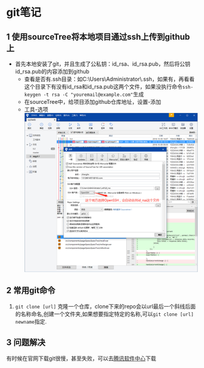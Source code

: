 # git笔记

## 1 使用sourceTree将本地项目通过ssh上传到github上

- 首先本地安装了git，并且生成了公私钥：id_rsa、id_rsa.pub，然后将公钥id_rsa.pub的内容添加到github
  - 查看是否有.ssh目录：如C:\Users\Administrator\\.ssh，如果有，再看看这个目录下有没有id_rsa和id_rsa.pub这两个文件，如果没执行命令`ssh-keygen -t rsa -C "youremail@example.com"`生成
  - 在sourceTree中，给项目添加github仓库地址，设置-添加
  - 工具-选项
    ![图1](../image/vscode01.png "图1")

## 2 常用git命令

1. `git clone [url]`
   克隆一个仓库，clone下来的repo会以url最后一个斜线后面的名称命名,创建一个文件夹,如果想要指定特定的名称,可以`git clone [url] newname`指定.

## 3 问题解决

有时候在官网下载git很慢，甚至失败，可以去[腾讯软件中心](https://pc.qq.com/detail/13/detail_22693.html)下载
